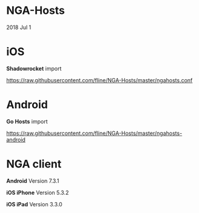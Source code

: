 # NGA-Hosts
2018 Jul 1

# iOS
**Shadowrocket** import

https://raw.githubusercontent.com/fline/NGA-Hosts/master/ngahosts.conf

# Android
**Go Hosts** import

https://raw.githubusercontent.com/fline/NGA-Hosts/master/ngahosts-android


# NGA client
**Android** Version 7.3.1

**iOS iPhone** Version 5.3.2

**iOS iPad** Version 3.3.0
